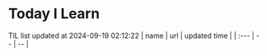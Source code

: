 # Today I Learn 
TIL list updated at 2024-09-19 02:12:22
| name | url | updated time |
| :--- | -- | -- |
